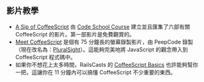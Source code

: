 ## 影片教學

*   [A Sip of CoffeeScript](http://coffeescript.codeschool.com/) 由 [Code School Course](https://www.codeschool.com) 建立並且匯集了六部有關 CoffeeScript 的影片。第一部影片是免費觀賞的。
*   [Meet CoffeeScript](https://www.pluralsight.com/courses/meet-coffeescript) 是個有 75 分鐘長的螢幕錄製影片，由 PeepCode 錄製（現在改名為：[PluralSight](https://www.pluralsight.com/)）。這能夠完美地將 JavaScript 的觀念帶入到 CoffeeScript 程式碼中。
*   如果你不想花上太多時間，RailsCasts 的 [CoffeeScript Basics](http://railscasts.com/episodes/267-coffeescript-basics) 也許能夠幫你一把，這讓你在 11 分鐘內可以搞懂 CoffeeScript 不少重要的東西。
